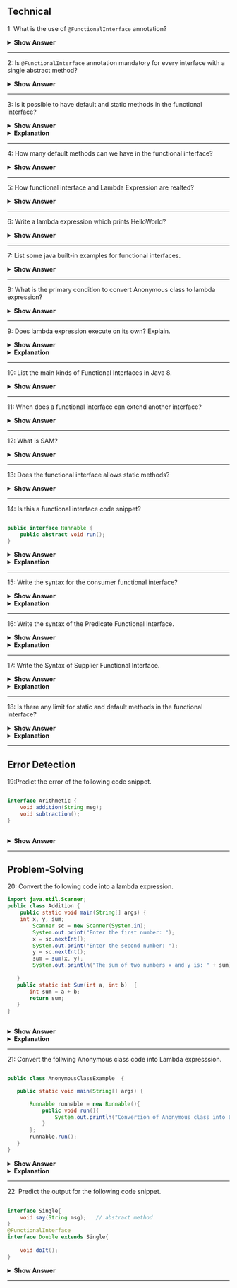## Technical
1: What is the use of `@FunctionalInterface` annotation?

<details><summary><b> Show Answer</b></summary>
	If an interface annotated with <code>@FunctionalInterface</code>, java complier ensures that interface has only one abstract method.
</details>

---

 2:  Is `@FunctionalInterface` annotation mandatory for every interface with a single abstract method?
 <details>
	<summary><b>Show Answer</b></summary>
No.
	<details> <summary><b>Explanation</b></summary>
Not necessarily because the compiler will consider it as a functional interface when it has only one abstract method. 
	</details>
</details>

---

3: Is it possible to have default and static methods in the functional interface?

 <details><summary><b> Show Answer</b></summary>
	
 Yes
	
</details>

<details><summary><b>Explanation</b></summary>
	
we can have any number of default and static methods but can contain only one abstract method. 
	
 </details>

---

4: How many default methods can we have in the functional interface?

 <details><summary><b>Show Answer</b></summary>
	
 A functional interface can have Multiple default methods with only one abstract method.

</details>
 
 ---

5: How functional interface and Lambda Expression are realted?

 <details><summary><b>Show Answer</b></summary>
 The functional interface has been introduced in Java 8 to support the lambda expression, lambda expression is the instance of a functional interface.</details>
 
 ---

6: Write a lambda expression which prints HelloWorld?

<details><summary><b>Show Answer</b></summary>
	
``` Greeting greeting = () -> System.out.println(" HelloWorld"); ```</details>

---

7: List some java built-in examples for functional interfaces.

<details><summary><b>Show Answer</b></summary>

- Runnable     
- Callable       
- Comparable
</details>

---

8: What is the  primary condition to convert Anonymous class to lambda expression? 

<details><summary><b>Show Answer</b></summary>

- The Anonymous classes should have only one abstarct method so that it can be converted into lambda expression.
- Functional interface is implemented using lambda expression. which is also called as SAM(Single Abstract Method)
</details>

---

9: Does lambda expression execute on its own? Explain.

<details><summary><b>Show Answer</b></summary>
	
No.
	
</details>

<details><summary><b>Explanation</b></summary>
	
It is used to implement a method defined by a functional interface.

</details>

---

10: List the main kinds of Functional Interfaces in Java 8.

<details><summary><b>Show Answer</b></summary>

- Consumer - which takes only one argument
- Predicate - which takes one argument and returns the result as a boolean value
- Supplier - which does not take any arguments and returns a single result.
- Function - which receives an argument and returns the result based on the processing

</details>

---

11: When does a functional interface can extend another interface?

<details><summary><b>Show Answer</b></summary>

- A functional interface can extend the interface only when there are no abstract methods in it.
- If it has an abstract method then it will be an invalid functional interface.

</details>

---

12: What is SAM?

<details><summary><b>Show Answer</b></summary>
 
- SAM means Single Abstract Method.
- Which is also called functional interfaces, having only one abstract method and multiple default methods.
</details>

---

13: Does the functional interface allows static methods?

<details><summary><b>Show Answer</b></summary>
JDK 8 allows static methods in the interface, before this only
one abstract method is allowed in functional interface </details>

---

14: Is this a functional interface code snippet?

``` java

public interface Runnable {
    public abstract void run();
}
```
<details><summary><b>Show Answer</b></summary>
	
Yes

</details>
	
<details><summary><b>Explanation</b></summary>
	
This is a functional interface, since there is only one abstract method
	
</details>

---

15: Write the syntax for the consumer functional interface?

<details><summary><b>Show Answer</b></summary>

``` java

Consumer<Integer> consumer = (value) -> System.out.println(value);
	
```
</details>
	
<details><summary><b>Explanation</b></summary>
	
-  which accepts only one argument and has no return value. 

</details>

---

16: Write the syntax of the Predicate Functional Interface.
	
<details><summary><b>Show Answer</b></summary>

``` java
	
public interface Predicate<T> {
    boolean test(T t);
}
	
```
	
</details>
	
<details><summary><b>Explanation</b></summary>
	
- a function that accepts an argument and returns a boolean value as an answer

</details>

---

17: Write the Syntax of Supplier Functional Interface.

<details><summary><b>Show Answer</b></summary>

``` java
	
@FunctionalInterface
public interface Supplier<T>{
    //returns the specific result 
    T get();
}
```
</details>
	
<details><summary><b>Explanation</b></summary>

- which does not take any input or argument and yet returns a single output. 

</details>

---
	
18: Is there any limit for static and default methods in the functional interface?

<details><summary><b>Show Answer</b></summary>

- No.
	
</details>
	
<details><summary><b>Explanation</b></summary>
	
- We can add any number of static and default methods in the functional interface in java 8.

</details>

---

## Error Detection
	
 19:Predict the error of the following code snippet.
 
``` java  

interface Arithmetic {  
    void addition(String msg);  
    void subtraction();
}
	
```
	
<details><summary><b>Show Answer</b></summary>
	
It will throw a compile time error that Revature is not a functional interface, since it has 2 abstract methods.
	
</details>

---
	
## Problem-Solving
	
20: Convert the following code into a lambda expression.
	
``` java
import java.util.Scanner;  
public class Addition {
    public static void main(String[] args) {
    int x, y, sum;  
        Scanner sc = new Scanner(System.in);  
        System.out.print("Enter the first number: ");  
        x = sc.nextInt();  
        System.out.print("Enter the second number: ");  
        y = sc.nextInt();  
        sum = sum(x, y);  
        System.out.println("The sum of two numbers x and y is: " + sum); 
         
   } 
   public static int Sum(int a, int b)  {  
       int sum = a + b;  
       return sum;  
   }  
}
	
```

<details><summary><b>Show Answer</b></summary>
	

``` java

public class Main{ 
     public static void main(String args[]){ 
         Sum sum = (a,b) -> a+b;
         System.out.print(sum.add(2,3));  
    }  
}  
interface Sum{
    int add(int a, int b);
}
	
```

</details>

<details><summary><b>Explanation</b></summary>

-  A lambda expression is a short block of code that takes in parameters and returns a value. Which is similar to methods, but they do not need a name(Function name) and they can be implemented right in the body of a method.
	
</details>
	
---
	
21: Convert the follwing Anonymous class code into Lambda expresssion.
 

 ``` java

 public class AnonymousClassExample  {
 
    public static void main(String[] args) {
 
        Runnable runnable = new Runnable(){
            public void run(){
                System.out.println("Convertion of Anonymous class into Lamda");
            }
        };
        runnable.run();
    }
}
```
<details><summary><b>Show Answer</b></summary>


``` java

public class AnonymousClassExample {
    public static void main(String[] args) {
        Runnable runnable = () -> {
            System.out.println("Convertion of Anonymous class into Lamda");
        };
        runnable.run();
    }
}
	
```
	
</details>
	
<details><summary><b>Explanation</b></summary>
	
 - Functional interface can be instantiated using lambda expression instead of AnonymousClass. 
 - It can reduce the lines of code. 
	
 </details>

 ---

22: Predict the output for the following code snippet.
	
``` java
	
interface Single{  
    void say(String msg);   // abstract method  
}  
@FunctionalInterface  
interface Double extends Single{  
  
    void doIt();  
}
```

<details><summary><b>Show Answer</b></summary>

- It will throw a compile time error

- When a functional interface extends another interface it should not contain any abstract methods.

</details>
	
---





